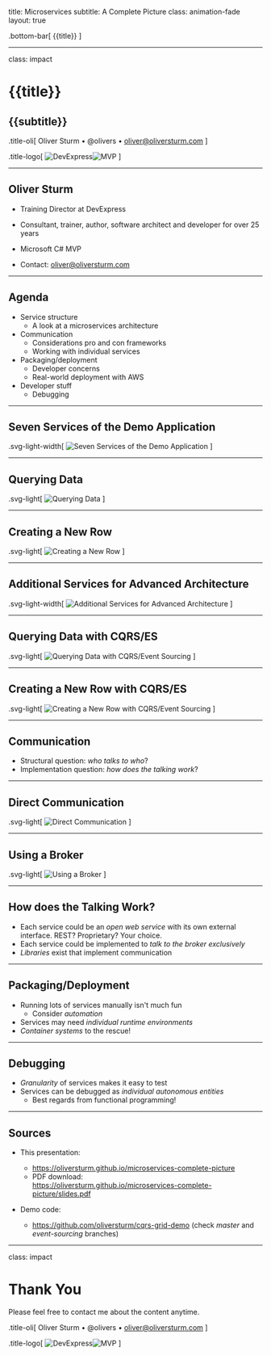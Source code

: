 title: Microservices
subtitle: A Complete Picture
class: animation-fade
layout: true

<!-- This slide will serve as the base layout for all your slides -->

.bottom-bar[
{{title}}
]

---

class: impact

# {{title}}

## {{subtitle}}

.title-oli[
Oliver Sturm &bull; @olivers &bull; oliver@oliversturm.com
]

.title-logo[
<img src="template/devexpress.png" id="devexpress" alt="DevExpress"><img src="template/mvp.png" id="mvp" alt="MVP">
]

---

## Oliver Sturm

* Training Director at DevExpress
* Consultant, trainer, author, software architect and developer for over 25 years
* Microsoft C# MVP

* Contact: oliver@oliversturm.com

---

## Agenda

* Service structure
  * A look at a microservices architecture
* Communication
  * Considerations pro and con frameworks
  * Working with individual services
* Packaging/deployment
  * Developer concerns
  * Real-world deployment with AWS
* Developer stuff
  * Debugging

---

## Seven Services of the Demo Application

.svg-light-width[
![Seven Services of the Demo Application](services1.svg)
]

---

## Querying Data

.svg-light[
![Querying Data](query.svg)
]

---

## Creating a New Row

.svg-light[
![Creating a New Row](create-new-row.svg)
]

---

## Additional Services for Advanced Architecture

.svg-light-width[
![Additional Services for Advanced Architecture](services2.svg)
]

---

## Querying Data with CQRS/ES

.svg-light[
![Querying Data with CQRS/Event Sourcing](es-query.svg)
]

---

## Creating a New Row with CQRS/ES

.svg-light[
![Creating a New Row with CQRS/Event Sourcing](es-create-new-row.svg)
]

---

## Communication

* Structural question: _who talks to who_?
* Implementation question: _how does the talking work_?

---

## Direct Communication

.svg-light[
![Direct Communication](communication-direct.svg)
]

---

## Using a Broker

.svg-light[
![Using a Broker](communication-broker.svg)
]

---

## How does the Talking Work?

* Each service could be an _open web service_ with its own external interface. REST? Proprietary? Your choice.
* Each service could be implemented to _talk to the broker exclusively_
* _Libraries_ exist that implement communication

---

## Packaging/Deployment

* Running lots of services manually isn't much fun
  * Consider _automation_
* Services may need _individual runtime environments_
* _Container systems_ to the rescue!

---

## Debugging

* _Granularity_ of services makes it easy to test
* Services can be debugged as _individual autonomous entities_
  * Best regards from functional programming!

---

## Sources

* This presentation:

  * https://oliversturm.github.io/microservices-complete-picture
  * PDF download: <br>https://oliversturm.github.io/microservices-complete-picture/slides.pdf

* Demo code:

  * https://github.com/oliversturm/cqrs-grid-demo (check _master_ and _event-sourcing_ branches)

---

class: impact

# Thank You

Please feel free to contact me about the content anytime.

.title-oli[
Oliver Sturm &bull; @olivers &bull; oliver@oliversturm.com
]

.title-logo[
<img src="template/devexpress.png" id="devexpress" alt="DevExpress"><img src="template/mvp.png" id="mvp" alt="MVP">
]
